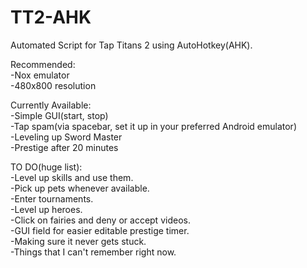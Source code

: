 # TT2-AHK <br />
Automated Script for Tap Titans 2 using AutoHotkey(AHK). <br />

Recommended: <br />
-Nox emulator <br />
-480x800 resolution <br />

Currently Available: <br />
-Simple GUI(start, stop) <br />
-Tap spam(via spacebar, set it up in your preferred Android emulator) <br />
-Leveling up Sword Master <br />
-Prestige after 20 minutes <br />

TO DO(huge list): <br />
-Level up skills and use them. <br />
-Pick up pets whenever available. <br />
-Enter tournaments. <br />
-Level up heroes. <br />
-Click on fairies and deny or accept videos. <br />
-GUI field for easier editable prestige timer. <br />
-Making sure it never gets stuck. <br />
-Things that I can't remember right now. <br />
